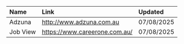 | Name         | Link                            | Updated    |
| :----------- | :------------------------------ | :--------- |
| Adzuna       | http://www.adzuna.com.au        | 07/08/2025 |
| Job View     | https://www.careerone.com.au/   | 07/08/2025 |
